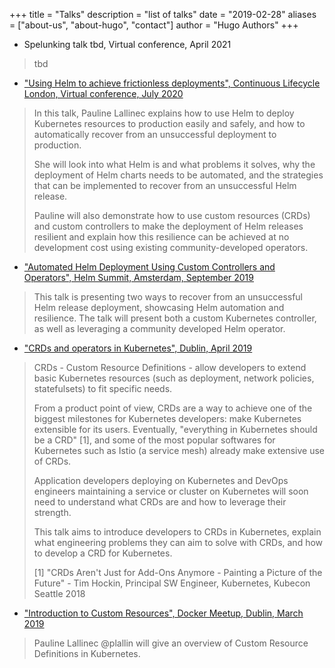 +++
title = "Talks"
description = "list of talks"
date = "2019-02-28"
aliases = ["about-us", "about-hugo", "contact"]
author = "Hugo Authors"
+++

* Spelunking talk tbd, Virtual conference, April 2021

> tbd

* ["Using Helm to achieve frictionless deployments", Continuous Lifecycle London, Virtual conference, July 2020](/post/conlifecylelon-2020/)

> In this talk, Pauline Lallinec explains how to use Helm to deploy Kubernetes resources to production easily and safely, and how to automatically recover from an unsuccessful deployment to production.
>
> She will look into what Helm is and what problems it solves, why the deployment of Helm charts needs to be automated, and the strategies that can be implemented to recover from an unsuccessful Helm release.
>
> Pauline will also demonstrate how to use custom resources (CRDs) and custom controllers to make the deployment of Helm releases resilient and explain how this resilience can be achieved at no development cost using existing community-developed operators.

* ["Automated Helm Deployment Using Custom Controllers and Operators", Helm Summit, Amsterdam, September 2019](/post/helm-summit-2019/)

> This talk is presenting two ways to recover from an unsuccessful Helm release deployment, showcasing Helm automation and resilience. The talk will present both a custom Kubernetes controller, as well as leveraging a community developed Helm operator.

* ["CRDs and operators in Kubernetes", Dublin, April 2019](/post/spelunking-2019/)

> CRDs - Custom Resource Definitions - allow developers to extend basic Kubernetes resources (such as deployment, network policies, statefulsets) to fit specific needs.
>
> From a product point of view, CRDs are a way to achieve one of the biggest milestones for Kubernetes developers: make Kubernetes extensible for its users. Eventually, "everything in Kubernetes should be a CRD" [1], and some of the most popular softwares for Kubernetes such as Istio (a service mesh) already make extensive use of CRDs.
>
> Application developers deploying on Kubernetes and DevOps engineers maintaining a service or cluster on Kubernetes will soon need to understand what CRDs are and how to leverage their strength.
>
> This talk aims to introduce developers to CRDs in Kubernetes, explain what engineering problems they can aim to solve with CRDs, and how to develop a CRD for Kubernetes.
>
> [1] "CRDs Aren't Just for Add-Ons Anymore - Painting a Picture of the Future" - Tim Hockin, Principal SW Engineer, Kubernetes, Kubecon Seattle 2018



* ["Introduction to Custom Resources", Docker Meetup, Dublin, March 2019](/post/docker-dublin-2019/)

> Pauline Lallinec @plallin will give an overview of Custom Resource Definitions in Kubernetes.
